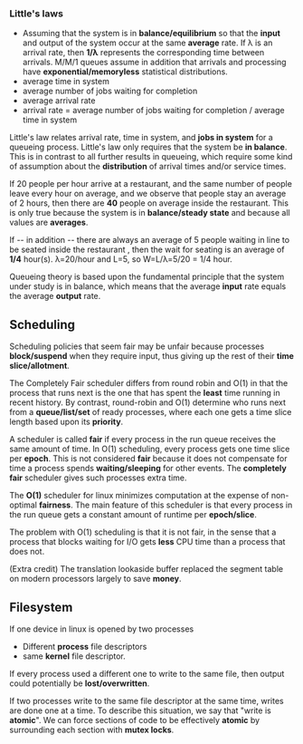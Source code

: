 ### Little's laws
* Assuming that the system is in ____balance/equilibrium____ so that the ____input____ and output of the system occur at the same ____average____ rate. If λ is an arrival rate, then ____1/λ____ represents the corresponding time between arrivals. M/M/1 queues assume in addition that arrivals and processing have ____exponential/memoryless____ statistical distributions.
* average time in system
* average number of jobs waiting for completion
* average arrival rate
* arrival rate = average number of jobs waiting for completion / average time in system

Little's law relates arrival rate, time in system, and ____jobs in system____ for a queueing process. Little's law only requires that the system be ____in balance____. This is in contrast to all further results in queueing, which require some kind of assumption about the ____distribution____ of arrival times and/or service times.

If 20 people per hour arrive at a restaurant, and the same number of people leave every hour on average, and we observe that people stay an average of 2 hours, then there are ____40____ people on average inside the restaurant. This is only true because the system is in ____balance/steady state____ and because all values are ____averages____. 

If -- in addition -- there are always an average of 5 people waiting in line to be seated inside the restaurant , then the wait for seating is an average of ____1/4____ hour(s). λ=20/hour and L=5, so W=L/λ=5/20 = 1/4 hour.

Queueing theory is based upon the fundamental principle that the system under study is in balance, which means that the average ____input____ rate equals the average ____output____ rate.

## Scheduling
Scheduling policies that seem fair may be unfair because processes ____block/suspend____ when they require input, thus giving up the rest of their ____time slice/allotment____.

The Completely Fair scheduler differs from round robin and O(1) in that the process that runs next is the one that has spent the ____least____ time running in recent history. By contrast, round-robin and O(1) determine who runs next from a ____queue/list/set____ of ready processes, where each one gets a time slice length based upon its ____priority____.

A scheduler is called ____fair____ if every process in the run queue receives the same amount of time. In O(1) scheduling, every process gets one time slice per ____epoch____. This is not considered ____fair____ because it does not compensate for time a process spends ____waiting/sleeping____ for other events. The ____completely fair____ scheduler gives such processes extra time.

The ____O(1)____ scheduler for linux minimizes computation at the expense of non-optimal ____fairness____. The main feature of this scheduler is that every process in the run queue gets a constant amount of runtime per ____epoch/slice____.

The problem with O(1) scheduling is that it is not fair, in the sense that a process that blocks waiting for I/O gets ____less____ CPU time than a process that does not.


(Extra credit) The translation lookaside buffer replaced the segment table on modern processors largely to save ____money____.

## Filesystem
If one device in linux is opened by two processes
* Different ____process____ file descriptors 
* same ____kernel____ file descriptor. 

If every process used a different one to write to the same file, then output could potentially be ____lost/overwritten____.

If two processes write to the same file descriptor at the same time, writes are done one at a time. To describe this situation, we say that "write is ____atomic____". We can force sections of code to be effectively ____atomic____ by surrounding each section with ____mutex locks____.


